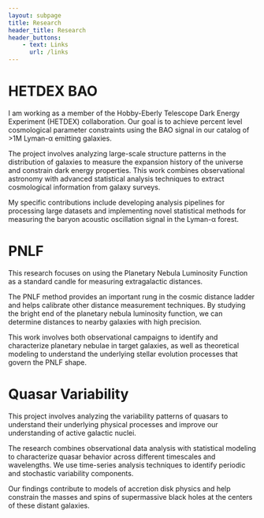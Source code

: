 ```yaml
---
layout: subpage
title: Research
header_title: Research
header_buttons:
    - text: Links
      url: /links
---
```


<div class="research-tile">
  <div class="tile-header">
    <h1 class="tile-title">HETDEX BAO</h1>
    <div class="tile-arrow"></div>
  </div>
  <div class="tile-content">
    <p class="tile-preview">I am working as a member of the Hobby-Eberly Telescope Dark Energy Experiment (HETDEX) collaboration. Our goal is to achieve percent level cosmological parameter constraints using the BAO signal in our catalog of >1M Lyman-α emitting galaxies.</p>
    <p>The project involves analyzing large-scale structure patterns in the distribution of galaxies to measure the expansion history of the universe and constrain dark energy properties. This work combines observational astronomy with advanced statistical analysis techniques to extract cosmological information from galaxy surveys.</p>
    <p>My specific contributions include developing analysis pipelines for processing large datasets and implementing novel statistical methods for measuring the baryon acoustic oscillation signal in the Lyman-α forest.</p>
  </div>
</div>

<div class="research-tile">
  <div class="tile-header">
    <h1 class="tile-title">PNLF</h1>
    <div class="tile-arrow"></div>
  </div>
  <div class="tile-content">
    <p class="tile-preview">This research focuses on using the Planetary Nebula Luminosity Function as a standard candle for measuring extragalactic distances.</p>
    <p>The PNLF method provides an important rung in the cosmic distance ladder and helps calibrate other distance measurement techniques. By studying the bright end of the planetary nebula luminosity function, we can determine distances to nearby galaxies with high precision.</p>
    <p>This work involves both observational campaigns to identify and characterize planetary nebulae in target galaxies, as well as theoretical modeling to understand the underlying stellar evolution processes that govern the PNLF shape.</p>
  </div>
</div>

<div class="research-tile">
  <div class="tile-header">
    <h1 class="tile-title">Quasar Variability</h1>
    <div class="tile-arrow"></div>
  </div>
  <div class="tile-content">
    <p class="tile-preview">This project involves analyzing the variability patterns of quasars to understand their underlying physical processes and improve our understanding of active galactic nuclei.</p>
    <p>The research combines observational data analysis with statistical modeling to characterize quasar behavior across different timescales and wavelengths. We use time-series analysis techniques to identify periodic and stochastic variability components.</p>
    <p>Our findings contribute to models of accretion disk physics and help constrain the masses and spins of supermassive black holes at the centers of these distant galaxies.</p>
  </div>
</div>
